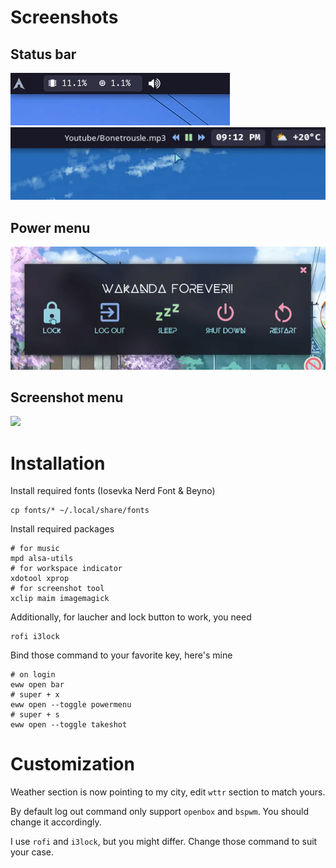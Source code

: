 # Screenshots
## Status bar
![](readme/logo-volume.gif)
![](readme/music.gif)
## Power menu
![](readme/power.gif)
## Screenshot menu
![](readme/ss.gif)
# Installation
Install required fonts (Iosevka Nerd Font & Beyno)
```
cp fonts/* ~/.local/share/fonts
```
Install required packages
```
# for music
mpd alsa-utils
# for workspace indicator
xdotool xprop 
# for screenshot tool
xclip maim imagemagick 
```
Additionally, for laucher and lock button to work, you need
```
rofi i3lock
```
Bind those command to your favorite key, here's mine
```
# on login
eww open bar
# super + x
eww open --toggle powermenu
# super + s
eww open --toggle takeshot
```
# Customization
Weather section is now pointing to my city, edit `wttr` section to match yours.

By default log out command only support `openbox` and `bspwm`. You should change it accordingly.

I use `rofi` and `i3lock`, but you might differ. Change those command to suit your case.
